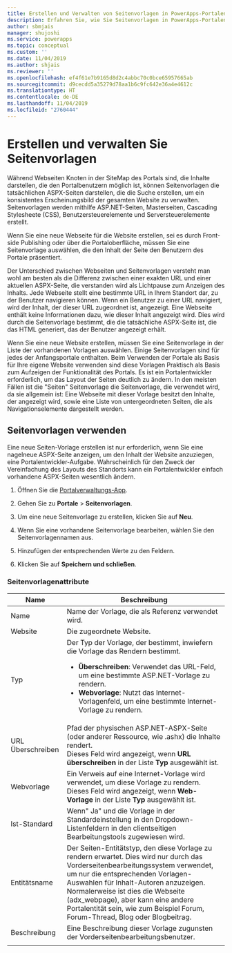 ```yaml
---
title: Erstellen und Verwalten von Seitenvorlagen in PowerApps-Portalen | Microsoft-Dokumentation
description: Erfahren Sie, wie Sie Seitenvorlagen in PowerApps-Portalen erstellen und verwalten können.
author: sbmjais
manager: shujoshi
ms.service: powerapps
ms.topic: conceptual
ms.custom: ''
ms.date: 11/04/2019
ms.author: shjais
ms.reviewer: ''
ms.openlocfilehash: ef4f61e7b9165d8d2c4abbc70c0bce65957665ab
ms.sourcegitcommit: d9cecdd5a35279d78aa1b6c9fc642e36a4e4612c
ms.translationtype: HT
ms.contentlocale: de-DE
ms.lasthandoff: 11/04/2019
ms.locfileid: "2760444"
---
```

# <a name="create-and-manage-page-templates"></a>Erstellen und verwalten Sie Seitenvorlagen

Während Webseiten Knoten in der SiteMap des Portals sind, die Inhalte darstellen, die den Portalbenutzern möglich ist, können Seitenvorlagen die tatsächlichen ASPX-Seiten darstellen, die die Suche erstellen, um ein konsistentes Erscheinungsbild der gesamten Website zu verwalten. Seitenvorlagen werden mithilfe ASP.NET-Seiten, Masterseiten, Cascading Stylesheete (CSS), Benutzersteuerelemente und Serversteuerelemente erstellt.

Wenn Sie eine neue Webseite für die Website erstellen, sei es durch Front-side Publishing oder über die Portaloberfläche, müssen Sie eine Seitenvorlage auswählen, die den Inhalt der Seite den Benutzern des Portale präsentiert.

Der Unterschied zwischen Webseiten und Seitenvorlagen versteht man wohl am besten als die Differenz  zwischen einer exakten URL und einer aktuellen ASPX-Seite, die verstanden wird als Lichtpause zum Anzeigen des Inhalts. Jede Webseite stellt eine bestimmte URL in Ihrem Standort dar, zu der Benutzer navigieren können. Wenn ein Benutzer zu einer URL navigiert, wird der Inhalt, der dieser URL zugeordnet ist, angezeigt. Eine Webseite enthält keine Informationen dazu, wie dieser Inhalt angezeigt wird.  Dies wird durch die Seitenvorlage bestimmt, die die tatsächliche ASPX-Seite ist, die das HTML generiert,  das der Benutzer angezeigt erhält.

Wenn Sie eine neue Website erstellen, müssen Sie eine Seitenvorlage in der Liste der vorhandenen Vorlagen auswählen. Einige Seitenvorlagen sind für jedes der Anfangsportale enthalten. Beim Verwenden der Portale als Basis für Ihre eigene Website verwenden sind diese Vorlagen Praktisch als Basis zum Aufzeigen der Funktionalität des Portals. Es ist ein Portalentwickler erforderlich, um das Layout der Seiten deutlich zu ändern. In den meisten Fällen ist die "Seiten" Seitenvorlage die Seitenvorlage, die verwendet wird, da sie allgemein ist: Eine Webseite mit dieser Vorlage besitzt den Inhalte, der angezeigt wird, sowie eine Liste von untergeordneten Seiten, die als Navigationselemente dargestellt werden.

## <a name="manage-page-templates"></a>Seitenvorlagen verwenden

Eine neue Seiten-Vorlage erstellen ist nur erforderlich, wenn Sie eine nagelneue ASPX-Seite anzeigen, um den Inhalt der Website anzuziegen, eine Portalentwickler-Aufgabe. Wahrscheinlich für den Zweck der Vereinfachung des Layouts des Standorts kann ein Portalentwickler einfach vorhandene ASPX-Seiten wesentlich ändern.

1. Öffnen Sie die [Portalverwaltungs-App](configure-portal.md).

2. Gehen Sie zu **Portale** > **Seitenvorlagen**.

3. Um eine neue Seitenvorlage zu erstellen, klicken Sie auf **Neu**.

4. Wenn Sie eine vorhandene Seitenvorlage bearbeiten, wählen Sie den Seitenvorlagennamen aus.

5. Hinzufügen der entsprechenden Werte zu den Feldern.

6. Klicken Sie auf **Speichern und schließen**.

### <a name="page-template-attributes"></a>Seitenvorlagenattribute

|Name |Beschreibung |
|-----|--------|
|Name    |Name der Vorlage, die als Referenz verwendet wird.   |
|Website   |Die zugeordnete Website.   |
|Typ   |Der Typ der Vorlage, der bestimmt, inwiefern die Vorlage das Rendern bestimmt.<ul><li>**Überschreiben**: Verwendet das URL-Feld, um eine bestimmte ASP.NET-Vorlage zu rendern.</li><li>**Webvorlage**: Nutzt das Internet-Vorlagenfeld, um eine bestimmte Internet-Vorlage zu rendern.</li></ul>   |
|URL Überschreiben   |Pfad der physischen ASP.NET-ASPX-Seite (oder anderer Ressource, wie .ashx) die Inhalte rendert.<br> Dieses Feld wird angezeigt, wenn **URL überschreiben** in der Liste **Typ** ausgewählt ist. |
|Webvorlage   |Ein Verweis auf eine Internet-Vorlage wird verwendet, um diese Vorlage zu rendern.<br>Dieses Feld wird angezeigt, wenn **Web-Vorlage** in der Liste **Typ** ausgewählt ist.  |
|Ist-Standard   |Wenn" Ja" und die Vorlage in der Standardeinstellung in den Dropdown-Listenfeldern in den clientseitigen Bearbeitungstools zugewiesen wird.   |
|Entitätsname   |Der Seiten-Entitätstyp, den diese Vorlage zu rendern erwartet. Dies wird nur durch das Vorderseitenbearbeitungssystem verwendet, um nur die entsprechenden Vorlagen-Auswahlen für Inhalt-Autoren anzuzeigen.<br>Normalerweise ist dies die Webseite (adx_webpage), aber kann eine andere Portalentität sein, wie zum Beispiel Forum, Forum-Thread, Blog oder Blogbeitrag.   |
|Beschreibung  |Eine Beschreibung dieser Vorlage zugunsten der Vorderseitenbearbeitungsbenutzer. |
|||

